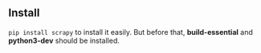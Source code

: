 ## Install

```pip install scrapy``` to install it easily. But before that, **build-essential** and **python3-dev** should be installed.

